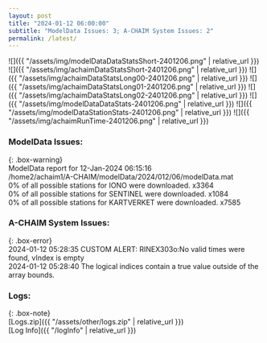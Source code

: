 ```yaml
---
layout: post
title: "2024-01-12 06:00:00"
subtitle: "ModelData Issues: 3; A-CHAIM System Issues: 2"
permalink: /latest/
---
```


![]({{ "/assets/img/modelDataDataStatsShort-2401206.png" | relative_url }})
![]({{ "/assets/img/achaimDataStatsShort-2401206.png" | relative_url }})
![]({{ "/assets/img/achaimDataStatsLong00-2401206.png" | relative_url }})
![]({{ "/assets/img/achaimDataStatsLong01-2401206.png" | relative_url }})
![]({{ "/assets/img/achaimDataStatsLong02-2401206.png" | relative_url }})
![]({{ "/assets/img/modelDataDataStats-2401206.png" | relative_url }})
![]({{ "/assets/img/modelDataStationStats-2401206.png" | relative_url }})
![]({{ "/assets/img/achaimRunTime-2401206.png" | relative_url }})


### ModelData Issues:  
  
{: .box-warning}  
 ModelData report for 12-Jan-2024 06:15:16   
 /home2/achaim1/A-CHAIM/modelData/2024/012/06/modelData.mat   
 0% of all possible stations for IONO were downloaded. x3364   
 0% of all possible stations for SENTINEL were downloaded. x1084   
 0% of all possible stations for KARTVERKET were downloaded. x7585   
  
### A-CHAIM System Issues:  
  
{: .box-error}  
2024-01-12 05:28:35 CUSTOM ALERT: RINEX303o:No valid times were found, vIndex is empty  
2024-01-12 05:28:40 The logical indices contain a true value outside of the array bounds.  

### Logs:  
  
{: .box-note}  
[Logs.zip]({{ "/assets/other/logs.zip" | relative_url }})  
[Log Info]({{ "/logInfo" | relative_url }})  
